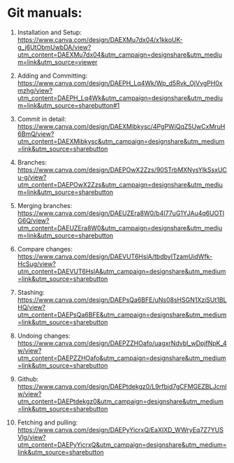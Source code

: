 # Git manuals:
1. Installation and Setup:
https://www.canva.com/design/DAEXMu7dx04/x1kkoUK-g_j6UtObmUwbDA/view?utm_content=DAEXMu7dx04&utm_campaign=designshare&utm_medium=link&utm_source=viewer

2. Adding and Committing:
https://www.canva.com/design/DAEPH_Lq4Wk/Wp_d5Rvk_OjVvgPH0xmzhg/view?utm_content=DAEPH_Lq4Wk&utm_campaign=designshare&utm_medium=link&utm_source=sharebutton#1

3. Commit in detail:
https://www.canva.com/design/DAEXMibkysc/4PgPWiQqZ5UwCxMruH6BmQ/view?utm_content=DAEXMibkysc&utm_campaign=designshare&utm_medium=link&utm_source=sharebutton

4. Branches:
https://www.canva.com/design/DAEPOwX2Zzs/90STrbMXNysYIkSsxUCu-g/view?utm_content=DAEPOwX2Zzs&utm_campaign=designshare&utm_medium=link&utm_source=sharebutton

5. Merging branches:
https://www.canva.com/design/DAEUZEra8W0/b4I77uG1YJAu4q6UOTIG6Q/view?utm_content=DAEUZEra8W0&utm_campaign=designshare&utm_medium=link&utm_source=sharebutton

6. Compare changes:
https://www.canva.com/design/DAEVUT6HslA/tbdbyITzamUidWfk-HcSug/view?utm_content=DAEVUT6HslA&utm_campaign=designshare&utm_medium=link&utm_source=sharebutton

7. Stashing:
https://www.canva.com/design/DAEPsQa6BFE/uNs08sHSGN1XziSUt1BLHQ/view?utm_content=DAEPsQa6BFE&utm_campaign=designshare&utm_medium=link&utm_source=sharebutton

8. Undoing changes:
https://www.canva.com/design/DAEPZZHOafo/uagxrNdvbI_wDpjfNpK_4w/view?utm_content=DAEPZZHOafo&utm_campaign=designshare&utm_medium=link&utm_source=sharebutton

9. Github:
https://www.canva.com/design/DAEPtdekgz0/L9rfbid7gCFMGEZBLJcmlw/view?utm_content=DAEPtdekgz0&utm_campaign=designshare&utm_medium=link&utm_source=sharebutton

10. Fetching and pulling:
https://www.canva.com/design/DAEPyYicrxQ/EaXIXD_WWryEq7Z7YUSVlg/view?utm_content=DAEPyYicrxQ&utm_campaign=designshare&utm_medium=link&utm_source=sharebutton